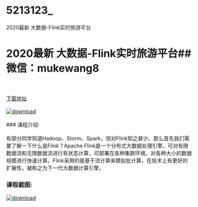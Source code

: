 # 5213123_
2020最新 大数据-Flink实时旅游平台
# 2020最新 大数据-Flink实时旅游平台## 微信：mukewang8
<br/></br>[下载地址](http://www.36tz.cn/article/5213123 "下载地址")
<br/></br>[![download](http://36tz.cn/muke_img/2020_05_2-92-300x268.png "下载地址")](http://www.36tz.cn/article/5213123 "下载地址")
<br/></br>### 课程介绍:<br/></br>有部分同学知道Hadoop、Storm、Spark，但对Flink知之甚少。那么首先我们需要了解一下什么是Flink？Apache Flink是一个分布式大数据处理引擎，可对有限数据流和无限数据流进行有状态计算，可部署在各种集群环境，对各种大小的数据规模进行快速计算。Flink采用的是基于流计算来模拟批计算，在技术上有更好的扩展性，被称之为下一代大数据计算引擎。

### 课程截图:
[![download](http://36tz.cn/muke_img/2020_05_1-101.png "下载地址")](http://www.36tz.cn/article/5213123 "下载地址")
